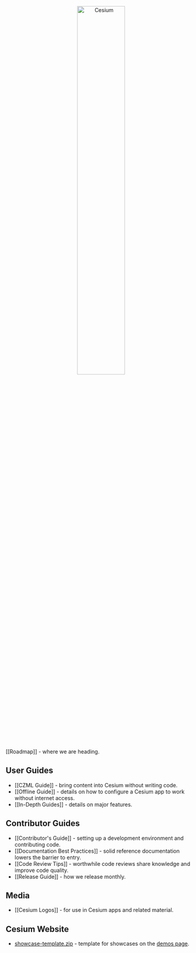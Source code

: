 <p align="center">
<img src="wiki/logos/Cesium_Logo_Color.jpg" width="50%" alt="Cesium" />
</p>

[[Roadmap]] - where we are heading.

## User Guides

* [[CZML Guide]] - bring content into Cesium without writing code.
* [[Offline Guide]] - details on how to configure a Cesium app to work without internet access.
* [[In-Depth Guides]] - details on major features.

## Contributor Guides

* [[Contributor's Guide]] - setting up a development environment and contributing code.
* [[Documentation Best Practices]] - solid reference documentation lowers the barrier to entry.
* [[Code Review Tips]] - worthwhile code reviews share knowledge and improve code quality.
* [[Release Guide]] - how we release monthly.

## Media

* [[Cesium Logos]] - for use in Cesium apps and related material.

## Cesium Website

* [showcase-template.zip](https://github.com/AnalyticalGraphicsInc/cesium/wiki/showcase-template/showcase-template.zip) - template for showcases on the [demos page](http://cesiumjs.org/demos.html).